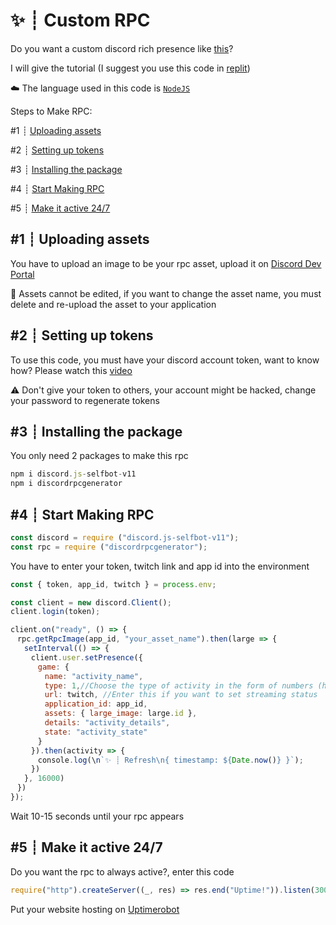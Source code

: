# ✨ ┊ Custom RPC

Do you want a custom discord rich presence like [this](https://raw.githubusercontent.com/nbylaa/custom-rpc/main/assets/Screenshot_2022_0213_064935.png?token=GHSAT0AAAAAABPVRM4XHAN2I4XARZCXMLR2YQIJQHA)?

I will give the tutorial (I suggest you use this code in [replit](https://replit.com/repls))

☁️ The language used in this code is [`NodeJS`](https://nodejs.org)

Steps to Make RPC:

#1 ┊ [Uploading assets](https://github.com/nbylaa/custom-rpc/blob/main/README.md#1--uploading-assets)

#2 ┊ [Setting up tokens](https://github.com/nbylaa/custom-rpc/blob/main/README.md#2--setting-up-tokens)

#3 ┊ [Installing the package](https://github.com/nbylaa/custom-rpc/blob/main/README.md#3--installing-the-package)

#4 ┊ [Start Making RPC](https://github.com/nbylaa/custom-rpc/blob/main/README.md#4--start-making-rpc)

#5 ┊ [Make it active 24/7](https://github.com/nbylaa/custom-rpc/blob/main/README.md#5--make-it-active-247)

## #1 ┊ Uploading assets
You have to upload an image to be your rpc asset, upload it on [Discord Dev Portal](https://discord.com/developers/applications)

📝 Assets cannot be edited, if you want to change the asset name, you must delete and re-upload the asset to your application

## #2 ┊ Setting up tokens
To use this code, you must have your discord account token, want to know how? Please watch this [video](https://youtu.be/IVZzyjYyUkc)

⚠️ Don't give your token to others, your account might be hacked, change your password to regenerate tokens

## #3 ┊ Installing the package
You only need 2 packages to make this rpc
```js
npm i discord.js-selfbot-v11
npm i discordrpcgenerator
```

## #4 ┊ Start Making RPC
```js
const discord = require ("discord.js-selfbot-v11");
const rpc = require ("discordrpcgenerator");
```
You have to enter your token, twitch link and app id into the environment
```js
const { token, app_id, twitch } = process.env;
```
```js
const client = new discord.Client();
client.login(token);

client.on("ready", () => {
ㅤrpc.getRpcImage(app_id, "your_asset_name").then(large => {
ㅤㅤsetInterval(() => {
ㅤㅤㅤclient.user.setPresence({
ㅤㅤㅤㅤgame: {
ㅤㅤㅤㅤㅤname: "activity_name",
ㅤㅤㅤㅤㅤtype: 1,//Choose the type of activity in the form of numbers (https://discord.com/developers/docs/game-sdk/activities#data-models-activitytype-enum)
ㅤㅤㅤㅤㅤurl: twitch, //Enter this if you want to set streaming status
ㅤㅤㅤㅤㅤapplication_id: app_id,
ㅤㅤㅤㅤㅤassets: { large_image: large.id },
ㅤㅤㅤㅤㅤdetails: "activity_details",
ㅤㅤㅤㅤㅤstate: "activity_state"
ㅤㅤㅤㅤ}
ㅤㅤㅤ}).then(activity => {
ㅤㅤㅤㅤconsole.log(\n`✨ ┊ Refresh\n{ timestamp: ${Date.now()} }`);
ㅤㅤㅤ})
ㅤㅤ}, 16000)
ㅤ})
});
```
Wait 10-15 seconds until your rpc appears

## #5 ┊ Make it active 24/7
Do you want the rpc to always active?, enter this code

```js
require("http").createServer((_, res) => res.end("Uptime!")).listen(3000)
```
Put your website hosting on [Uptimerobot](https://uptimerobot.com)
